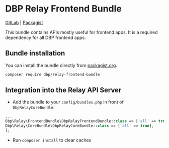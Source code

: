 # DBP Relay Frontend Bundle

[GitLab](https://gitlab.tugraz.at/dbp/relay/dbp-relay-frontend-bundle) | [Packagist](https://packagist.org/packages/dbp/relay-frontend-bundle)

This bundle contains APIs mostly useful for frontend apps. It is a required dependency
for all DBP frontend apps.

## Bundle installation

You can install the bundle directly from [packagist.org](https://packagist.org/packages/dbp/relay-frontend-bundle).

```bash
composer require dbp/relay-frontend-bundle
```

## Integration into the Relay API Server

* Add the bundle to your `config/bundles.php` in front of `DbpRelayCoreBundle`:

```php
...
Dbp\Relay\FrontendBundle\DbpRelayFrontendBundle::class => ['all' => true],
Dbp\Relay\CoreBundle\DbpRelayCoreBundle::class => ['all' => true],
];
```

* Run `composer install` to clear caches
